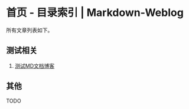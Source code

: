 # 首页 - 目录索引 | Markdown-Weblog #
所有文章列表如下。


## 测试相关 ##
1. [测试MD文档博客](/201503/test.html)

## 其他 ##
TODO